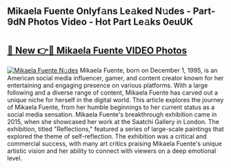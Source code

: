 ## Mikaela Fuente Onlyf𝚊ns Le𝚊ked N𝚞des - Part-9dN Photos Video - Hot Part Le𝚊ks 0euUK

# <h2><a href="http://ac19240.deff.icu/?id=Mikaela+Fuente">🔗 New 👉🔴 Mikaela Fuente VIDEO Photos</a></h2>

[![Mikaela Fuente N𝚞des](https://i.imgur.com/rIISA9y.gif)](http://ac19240.deff.icu/?id=Mikaela+Fuente)
Mikaela Fuente, born on December 1, 1995, is an American social media influencer, gamer, and content creator known for her entertaining and engaging presence on various platforms. With a large following and a diverse range of content, Mikaela Fuente has carved out a unique niche for herself in the digital world. This article explores the journey of Mikaela Fuente, from her humble beginnings to her current status as a social media sensation. Mikaela Fuente's breakthrough exhibition came in 2015, when she showcased her work at the Saatchi Gallery in London. The exhibition, titled "Reflections," featured a series of large-scale paintings that explored the theme of self-reflection. The exhibition was a critical and commercial success, with many art critics praising Mikaela Fuente's unique artistic vision and her ability to connect with viewers on a deep emotional level.

